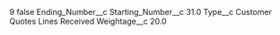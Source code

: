 <?xml version="1.0" encoding="UTF-8"?>
<CustomMetadata xmlns="http://soap.sforce.com/2006/04/metadata" xmlns:xsi="http://www.w3.org/2001/XMLSchema-instance" xmlns:xsd="http://www.w3.org/2001/XMLSchema">
    <label>9</label>
    <protected>false</protected>
    <values>
        <field>Ending_Number__c</field>
        <value xsi:nil="true"/>
    </values>
    <values>
        <field>Starting_Number__c</field>
        <value xsi:type="xsd:double">31.0</value>
    </values>
    <values>
        <field>Type__c</field>
        <value xsi:type="xsd:string">Customer Quotes Lines Received</value>
    </values>
    <values>
        <field>Weightage__c</field>
        <value xsi:type="xsd:double">20.0</value>
    </values>
</CustomMetadata>
